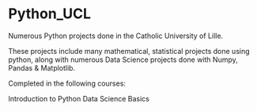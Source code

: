 # Python_UCL
Numerous Python projects done in the Catholic University of Lille.

These projects include many mathematical, statistical projects done using python, along with numerous Data Science projects done with Numpy, Pandas & Matplotlib.

Completed in the following courses:

Introduction to Python
Data Science Basics
